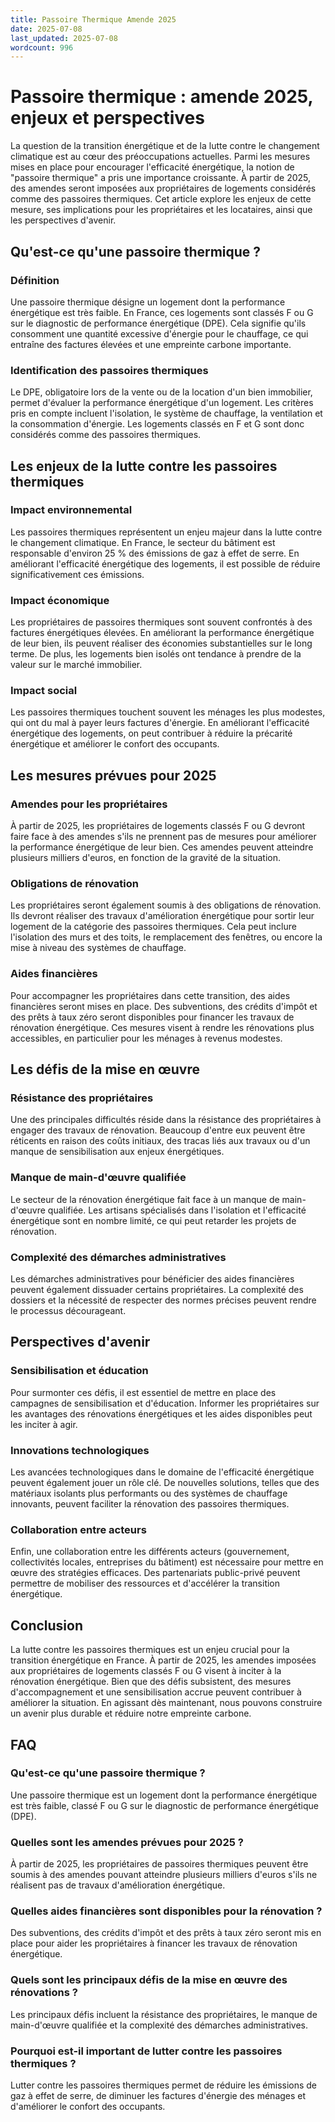 ```yaml
---
title: Passoire Thermique Amende 2025
date: 2025-07-08
last_updated: 2025-07-08
wordcount: 996
---
```


# Passoire thermique : amende 2025, enjeux et perspectives

La question de la transition énergétique et de la lutte contre le changement climatique est au cœur des préoccupations actuelles. Parmi les mesures mises en place pour encourager l'efficacité énergétique, la notion de "passoire thermique" a pris une importance croissante. À partir de 2025, des amendes seront imposées aux propriétaires de logements considérés comme des passoires thermiques. Cet article explore les enjeux de cette mesure, ses implications pour les propriétaires et les locataires, ainsi que les perspectives d'avenir.

## Qu'est-ce qu'une passoire thermique ?

### Définition

Une passoire thermique désigne un logement dont la performance énergétique est très faible. En France, ces logements sont classés F ou G sur le diagnostic de performance énergétique (DPE). Cela signifie qu'ils consomment une quantité excessive d'énergie pour le chauffage, ce qui entraîne des factures élevées et une empreinte carbone importante.

### Identification des passoires thermiques

Le DPE, obligatoire lors de la vente ou de la location d'un bien immobilier, permet d'évaluer la performance énergétique d'un logement. Les critères pris en compte incluent l'isolation, le système de chauffage, la ventilation et la consommation d'énergie. Les logements classés en F et G sont donc considérés comme des passoires thermiques.

## Les enjeux de la lutte contre les passoires thermiques

### Impact environnemental

Les passoires thermiques représentent un enjeu majeur dans la lutte contre le changement climatique. En France, le secteur du bâtiment est responsable d'environ 25 % des émissions de gaz à effet de serre. En améliorant l'efficacité énergétique des logements, il est possible de réduire significativement ces émissions.

### Impact économique

Les propriétaires de passoires thermiques sont souvent confrontés à des factures énergétiques élevées. En améliorant la performance énergétique de leur bien, ils peuvent réaliser des économies substantielles sur le long terme. De plus, les logements bien isolés ont tendance à prendre de la valeur sur le marché immobilier.

### Impact social

Les passoires thermiques touchent souvent les ménages les plus modestes, qui ont du mal à payer leurs factures d'énergie. En améliorant l'efficacité énergétique des logements, on peut contribuer à réduire la précarité énergétique et améliorer le confort des occupants.

## Les mesures prévues pour 2025

### Amendes pour les propriétaires

À partir de 2025, les propriétaires de logements classés F ou G devront faire face à des amendes s'ils ne prennent pas de mesures pour améliorer la performance énergétique de leur bien. Ces amendes peuvent atteindre plusieurs milliers d'euros, en fonction de la gravité de la situation.

### Obligations de rénovation

Les propriétaires seront également soumis à des obligations de rénovation. Ils devront réaliser des travaux d'amélioration énergétique pour sortir leur logement de la catégorie des passoires thermiques. Cela peut inclure l'isolation des murs et des toits, le remplacement des fenêtres, ou encore la mise à niveau des systèmes de chauffage.

### Aides financières

Pour accompagner les propriétaires dans cette transition, des aides financières seront mises en place. Des subventions, des crédits d'impôt et des prêts à taux zéro seront disponibles pour financer les travaux de rénovation énergétique. Ces mesures visent à rendre les rénovations plus accessibles, en particulier pour les ménages à revenus modestes.

## Les défis de la mise en œuvre

### Résistance des propriétaires

Une des principales difficultés réside dans la résistance des propriétaires à engager des travaux de rénovation. Beaucoup d'entre eux peuvent être réticents en raison des coûts initiaux, des tracas liés aux travaux ou d'un manque de sensibilisation aux enjeux énergétiques.

### Manque de main-d'œuvre qualifiée

Le secteur de la rénovation énergétique fait face à un manque de main-d'œuvre qualifiée. Les artisans spécialisés dans l'isolation et l'efficacité énergétique sont en nombre limité, ce qui peut retarder les projets de rénovation.

### Complexité des démarches administratives

Les démarches administratives pour bénéficier des aides financières peuvent également dissuader certains propriétaires. La complexité des dossiers et la nécessité de respecter des normes précises peuvent rendre le processus décourageant.

## Perspectives d'avenir

### Sensibilisation et éducation

Pour surmonter ces défis, il est essentiel de mettre en place des campagnes de sensibilisation et d'éducation. Informer les propriétaires sur les avantages des rénovations énergétiques et les aides disponibles peut les inciter à agir.

### Innovations technologiques

Les avancées technologiques dans le domaine de l'efficacité énergétique peuvent également jouer un rôle clé. De nouvelles solutions, telles que des matériaux isolants plus performants ou des systèmes de chauffage innovants, peuvent faciliter la rénovation des passoires thermiques.

### Collaboration entre acteurs

Enfin, une collaboration entre les différents acteurs (gouvernement, collectivités locales, entreprises du bâtiment) est nécessaire pour mettre en œuvre des stratégies efficaces. Des partenariats public-privé peuvent permettre de mobiliser des ressources et d'accélérer la transition énergétique.

## Conclusion

La lutte contre les passoires thermiques est un enjeu crucial pour la transition énergétique en France. À partir de 2025, les amendes imposées aux propriétaires de logements classés F ou G visent à inciter à la rénovation énergétique. Bien que des défis subsistent, des mesures d'accompagnement et une sensibilisation accrue peuvent contribuer à améliorer la situation. En agissant dès maintenant, nous pouvons construire un avenir plus durable et réduire notre empreinte carbone.

## FAQ

### Qu'est-ce qu'une passoire thermique ?

Une passoire thermique est un logement dont la performance énergétique est très faible, classé F ou G sur le diagnostic de performance énergétique (DPE).

### Quelles sont les amendes prévues pour 2025 ?

À partir de 2025, les propriétaires de passoires thermiques peuvent être soumis à des amendes pouvant atteindre plusieurs milliers d'euros s'ils ne réalisent pas de travaux d'amélioration énergétique.

### Quelles aides financières sont disponibles pour la rénovation ?

Des subventions, des crédits d'impôt et des prêts à taux zéro seront mis en place pour aider les propriétaires à financer les travaux de rénovation énergétique.

### Quels sont les principaux défis de la mise en œuvre des rénovations ?

Les principaux défis incluent la résistance des propriétaires, le manque de main-d'œuvre qualifiée et la complexité des démarches administratives.

### Pourquoi est-il important de lutter contre les passoires thermiques ?

Lutter contre les passoires thermiques permet de réduire les émissions de gaz à effet de serre, de diminuer les factures d'énergie des ménages et d'améliorer le confort des occupants.